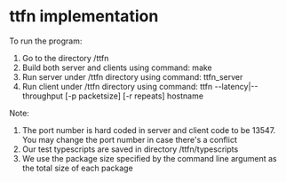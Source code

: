# ttfn implementation

To run the program:
1. Go to the directory /ttfn
2. Build both server and clients using command: make
3. Run server under /ttfn directory using command: ttfn_server
4. Run client under /ttfn directory using command: ttfn --latency|--throughput [-p packetsize] [-r repeats] hostname

Note:
1. The port number is hard coded in server and client code to be 13547. You may change the port number in case there's a conflict
2. Our test typescripts are saved in directory /ttfn/typescripts
3. We use the package size specified by the command line argument as the total size of each package
